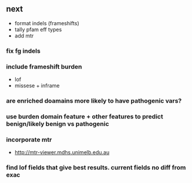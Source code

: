 ## next
* format indels (frameshifts)
* tally pfam eff types
* add mtr

### fix fg indels

### include frameshift burden
* lof
* missese + inframe

### are enriched doamains more likely to have pathogenic vars?    

### use burden domain feature + other features to predict benign/likely benign vs pathogenic

### incorporate mtr
* http://mtr-viewer.mdhs.unimelb.edu.au

### find lof fields that give best results. current fields no diff from exac
